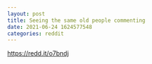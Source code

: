 ```yaml
--- 
layout: post 
title: Seeing the same old people commenting 
date: 2021-06-24 1624577548 
categories: reddit 
--- 
```

https://redd.it/o7bndj